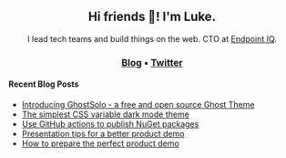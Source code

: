 <h2 align="center">Hi friends 👋! I'm Luke.</h3>
<p align="center"> 
  I lead tech teams and build things on the web. CTO at <a href='https://endpointiq.com.au/'>Endpoint IQ</a>.
</p>
<h3 align="center">
  <a href="https://lukelowrey.com">Blog</a> •
  <a href="https://twitter.com/lukencode">Twitter</a>
</p>

#### Recent Blog Posts
<!--START_SECTION:feed-->
* [Introducing GhostSolo - a free and open source Ghost Theme](https:&#x2F;&#x2F;lukelowrey.com&#x2F;ghostsolo-a-free-and-open-source-ghost-theme&#x2F;)
* [The simplest CSS variable dark mode theme](https:&#x2F;&#x2F;lukelowrey.com&#x2F;css-variable-theme-switcher&#x2F;)
* [Use GitHub actions to publish NuGet packages](https:&#x2F;&#x2F;lukelowrey.com&#x2F;use-github-actions-to-publish-nuget-packages&#x2F;)
* [Presentation tips for a better product demo](https:&#x2F;&#x2F;lukelowrey.com&#x2F;product-demo-presentation-tips&#x2F;)
* [How to prepare the perfect product demo](https:&#x2F;&#x2F;lukelowrey.com&#x2F;product-demo-checklist&#x2F;)
<!--END_SECTION:feed-->
